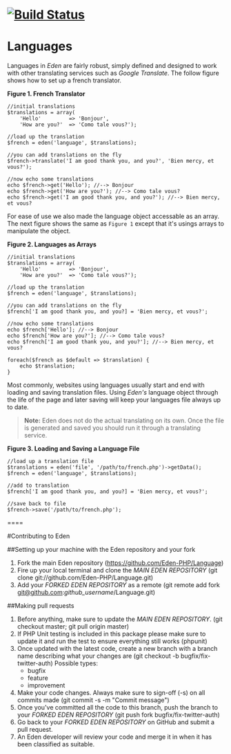 [![Build Status](https://api.travis-ci.org/Eden-PHP/Language.png)](https://travis-ci.org/Eden-PHP/Language)
===
# Languages

Languages in *Eden* are fairly robust, simply defined and designed to work with other translating services such as *Google Translate*. The follow figure shows how to set up a french translator.

**Figure 1. French Translator**

	//initial translations
	$translations = array(
		'Hello'         => 'Bonjour',
		'How are you?'  => 'Como tale vous?');
	 
	//load up the translation   
	$french = eden('language', $translations);
	 
	//you can add translations on the fly
	$french->translate('I am good thank you, and you?', 'Bien mercy, et vous?');
	 
	//now echo some translations
	echo $french->get('Hello'); //--> Bonjour
	echo $french->get('How are you?'); //--> Como tale vous?
	echo $french->get('I am good thank you, and you?'); //--> Bien mercy, et vous?

For ease of use we also made the language object accessable as an array. The next figure shows the same as `Figure 1` except that it's usings arrays to manipulate the object.

**Figure 2. Languages as Arrays**

	//initial translations
	$translations = array(
		'Hello'         => 'Bonjour',
		'How are you?'  => 'Como tale vous?');
	 
	//load up the translation   
	$french = eden('language', $translations);
	 
	//you can add translations on the fly
	$french['I am good thank you, and you?] = 'Bien mercy, et vous?';
	 
	//now echo some translations
	echo $french['Hello']; //--> Bonjour
	echo $french['How are you?']; //--> Como tale vous?
	echo $french['I am good thank you, and you?']; //--> Bien mercy, et vous?
	 
	foreach($french as $default => $translation) {
		echo $translation;
	}

Most commonly, websites using languages usually start and end with loading and saving translation files. Using *Eden's* language object through the life of the page and later saving will keep your languages file always up to date.

> **Note:** Eden does not do the actual translating on its own. Once the file is generated and saved you should run it through a translating service.

**Figure 3. Loading and Saving a Language File**

	//load up a translation file
	$translations = eden('file', '/path/to/french.php')->getData();
	$french = eden('language', $translations);
	 
	//add to translation
	$french['I am good thank you, and you?] = 'Bien mercy, et vous?';
	 
	//save back to file
	$french->save('/path/to/french.php');

====

#Contributing to Eden

##Setting up your machine with the Eden repository and your fork

1. Fork the main Eden repository (https://github.com/Eden-PHP/Language)
2. Fire up your local terminal and clone the *MAIN EDEN REPOSITORY* (git clone git://github.com/Eden-PHP/Language.git)
3. Add your *FORKED EDEN REPOSITORY* as a remote (git remote add fork git@github.com:*github_username*/Language.git)

##Making pull requests

1. Before anything, make sure to update the *MAIN EDEN REPOSITORY*. (git checkout master; git pull origin master)
2. If PHP Unit testing is included in this package please make sure to update it and run the test to ensure everything still works (phpunit)
3. Once updated with the latest code, create a new branch with a branch name describing what your changes are (git checkout -b bugfix/fix-twitter-auth)
    Possible types:
    - bugfix
    - feature
    - improvement
4. Make your code changes. Always make sure to sign-off (-s) on all commits made (git commit -s -m "Commit message")
5. Once you've committed all the code to this branch, push the branch to your *FORKED EDEN REPOSITORY* (git push fork bugfix/fix-twitter-auth)
6. Go back to your *FORKED EDEN REPOSITORY* on GitHub and submit a pull request.
7. An Eden developer will review your code and merge it in when it has been classified as suitable.
